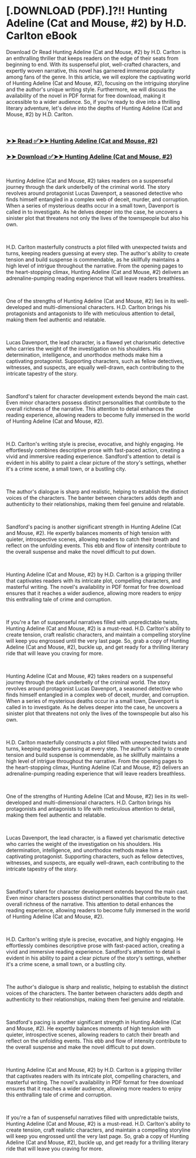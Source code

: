 # [.DOWNLOAD (PDF).]?!! Hunting Adeline (Cat and Mouse, #2) by H.D. Carlton eBook

<p>Download Or Read Hunting Adeline (Cat and Mouse, #2) by H.D. Carlton is an enthralling thriller that keeps readers on the edge of their seats from beginning to end. With its suspenseful plot, well-crafted characters, and expertly woven narrative, this novel has garnered immense popularity among fans of the genre. In this article, we will explore the captivating world of Hunting Adeline (Cat and Mouse, #2), focusing on the intriguing storyline and the author's unique writing style. Furthermore, we will discuss the availability of the novel in PDF format for free download, making it accessible to a wider audience. So, if you're ready to dive into a thrilling literary adventure, let's delve into the depths of Hunting Adeline (Cat and Mouse, #2) by H.D. Carlton.</p>
<p>&nbsp;</p>

### [➤➤ Read ✅➤➤ Hunting Adeline (Cat and Mouse, #2)](https://pdfworldnow.com/?book=58460534)

### [➤➤ Download ✅➤➤ Hunting Adeline (Cat and Mouse, #2)](https://pdfworldnow.com/?book=58460534)

<p>&nbsp;</p>
<p>Hunting Adeline (Cat and Mouse, #2) takes readers on a suspenseful journey through the dark underbelly of the criminal world. The story revolves around protagonist Lucas Davenport, a seasoned detective who finds himself entangled in a complex web of deceit, murder, and corruption. When a series of mysterious deaths occur in a small town, Davenport is called in to investigate. As he delves deeper into the case, he uncovers a sinister plot that threatens not only the lives of the townspeople but also his own.</p>
<p>&nbsp;</p>
<p>H.D. Carlton masterfully constructs a plot filled with unexpected twists and turns, keeping readers guessing at every step. The author's ability to create tension and build suspense is commendable, as he skillfully maintains a high level of intrigue throughout the narrative. From the opening pages to the heart-stopping climax, Hunting Adeline (Cat and Mouse, #2) delivers an adrenaline-pumping reading experience that will leave readers breathless.</p>
<p>&nbsp;</p>
<p>One of the strengths of Hunting Adeline (Cat and Mouse, #2) lies in its well-developed and multi-dimensional characters. H.D. Carlton brings his protagonists and antagonists to life with meticulous attention to detail, making them feel authentic and relatable.</p>
<p>&nbsp;</p>
<p>Lucas Davenport, the lead character, is a flawed yet charismatic detective who carries the weight of the investigation on his shoulders. His determination, intelligence, and unorthodox methods make him a captivating protagonist. Supporting characters, such as fellow detectives, witnesses, and suspects, are equally well-drawn, each contributing to the intricate tapestry of the story.</p>
<p>&nbsp;</p>
<p>Sandford's talent for character development extends beyond the main cast. Even minor characters possess distinct personalities that contribute to the overall richness of the narrative. This attention to detail enhances the reading experience, allowing readers to become fully immersed in the world of Hunting Adeline (Cat and Mouse, #2).</p>
<p>&nbsp;</p>
<p>H.D. Carlton's writing style is precise, evocative, and highly engaging. He effortlessly combines descriptive prose with fast-paced action, creating a vivid and immersive reading experience. Sandford's attention to detail is evident in his ability to paint a clear picture of the story's settings, whether it's a crime scene, a small town, or a bustling city.</p>
<p>&nbsp;</p>
<p>The author's dialogue is sharp and realistic, helping to establish the distinct voices of the characters. The banter between characters adds depth and authenticity to their relationships, making them feel genuine and relatable.</p>
<p>&nbsp;</p>
<p>Sandford's pacing is another significant strength in Hunting Adeline (Cat and Mouse, #2). He expertly balances moments of high tension with quieter, introspective scenes, allowing readers to catch their breath and reflect on the unfolding events. This ebb and flow of intensity contribute to the overall suspense and make the novel difficult to put down.</p>
<p>&nbsp;</p>
<p>Hunting Adeline (Cat and Mouse, #2) by H.D. Carlton is a gripping thriller that captivates readers with its intricate plot, compelling characters, and masterful writing. The novel's availability in PDF format for free download ensures that it reaches a wider audience, allowing more readers to enjoy this enthralling tale of crime and corruption.</p>
<p>&nbsp;</p>
<p>If you're a fan of suspenseful narratives filled with unpredictable twists, Hunting Adeline (Cat and Mouse, #2) is a must-read. H.D. Carlton's ability to create tension, craft realistic characters, and maintain a compelling storyline will keep you engrossed until the very last page. So, grab a copy of Hunting Adeline (Cat and Mouse, #2), buckle up, and get ready for a thrilling literary ride that will leave you craving for more.</p>
<p>&nbsp;</p>
<p>Hunting Adeline (Cat and Mouse, #2) takes readers on a suspenseful journey through the dark underbelly of the criminal world. The story revolves around protagonist Lucas Davenport, a seasoned detective who finds himself entangled in a complex web of deceit, murder, and corruption. When a series of mysterious deaths occur in a small town, Davenport is called in to investigate. As he delves deeper into the case, he uncovers a sinister plot that threatens not only the lives of the townspeople but also his own.</p>
<p>&nbsp;</p>
<p>H.D. Carlton masterfully constructs a plot filled with unexpected twists and turns, keeping readers guessing at every step. The author's ability to create tension and build suspense is commendable, as he skillfully maintains a high level of intrigue throughout the narrative. From the opening pages to the heart-stopping climax, Hunting Adeline (Cat and Mouse, #2) delivers an adrenaline-pumping reading experience that will leave readers breathless.</p>
<p>&nbsp;</p>
<p>One of the strengths of Hunting Adeline (Cat and Mouse, #2) lies in its well-developed and multi-dimensional characters. H.D. Carlton brings his protagonists and antagonists to life with meticulous attention to detail, making them feel authentic and relatable.</p>
<p>&nbsp;</p>
<p>Lucas Davenport, the lead character, is a flawed yet charismatic detective who carries the weight of the investigation on his shoulders. His determination, intelligence, and unorthodox methods make him a captivating protagonist. Supporting characters, such as fellow detectives, witnesses, and suspects, are equally well-drawn, each contributing to the intricate tapestry of the story.</p>
<p>&nbsp;</p>
<p>Sandford's talent for character development extends beyond the main cast. Even minor characters possess distinct personalities that contribute to the overall richness of the narrative. This attention to detail enhances the reading experience, allowing readers to become fully immersed in the world of Hunting Adeline (Cat and Mouse, #2).</p>
<p>&nbsp;</p>
<p>H.D. Carlton's writing style is precise, evocative, and highly engaging. He effortlessly combines descriptive prose with fast-paced action, creating a vivid and immersive reading experience. Sandford's attention to detail is evident in his ability to paint a clear picture of the story's settings, whether it's a crime scene, a small town, or a bustling city.</p>
<p>&nbsp;</p>
<p>The author's dialogue is sharp and realistic, helping to establish the distinct voices of the characters. The banter between characters adds depth and authenticity to their relationships, making them feel genuine and relatable.</p>
<p>&nbsp;</p>
<p>Sandford's pacing is another significant strength in Hunting Adeline (Cat and Mouse, #2). He expertly balances moments of high tension with quieter, introspective scenes, allowing readers to catch their breath and reflect on the unfolding events. This ebb and flow of intensity contribute to the overall suspense and make the novel difficult to put down.</p>
<p>&nbsp;</p>
<p>Hunting Adeline (Cat and Mouse, #2) by H.D. Carlton is a gripping thriller that captivates readers with its intricate plot, compelling characters, and masterful writing. The novel's availability in PDF format for free download ensures that it reaches a wider audience, allowing more readers to enjoy this enthralling tale of crime and corruption.</p>
<p>&nbsp;</p>
<p>If you're a fan of suspenseful narratives filled with unpredictable twists, Hunting Adeline (Cat and Mouse, #2) is a must-read. H.D. Carlton's ability to create tension, craft realistic characters, and maintain a compelling storyline will keep you engrossed until the very last page. So, grab a copy of Hunting Adeline (Cat and Mouse, #2), buckle up, and get ready for a thrilling literary ride that will leave you craving for more.</p>
<p>&nbsp;</p>
